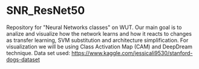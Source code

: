 # SNR_ResNet50
Repository for "Neural Networks classes" on WUT. Our main goal is to analize and visualize how the network learns and how it reacts to changes as transfer learning, SVM substitution and architecture simplification. For visualization we will be using Class Activation Map (CAM) and DeepDream technique. Data set used: https://www.kaggle.com/jessicali9530/stanford-dogs-dataset
